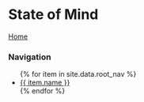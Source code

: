 # State of Mind
<a href="{{ site.url }}"> Home</a>

### Navigation
<ul>
  {% for item in site.data.root_nav %}
    <li>
      <a href="{{ site.url }}{{ site.baseurl }}{{ item.link }}"> {{ item.name }} </a>
    </li>
  {% endfor %}
</ul>
